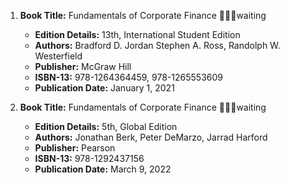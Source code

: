 1. **Book Title:** Fundamentals of Corporate Finance 📒🔐🚫waiting
   - **Edition Details:** 13th, International Student Edition
   - **Authors:** Bradford D. Jordan Stephen A. Ross, Randolph W. Westerfield
   - **Publisher:** McGraw Hill
   - **ISBN-13:** 978-1264364459, 978-1265553609
   - **Publication Date:** January 1, 2021

2. **Book Title:** Fundamentals of Corporate Finance 📒🔐🚫waiting
   - **Edition Details:** 5th, Global Edition
   - **Authors:** Jonathan Berk, Peter DeMarzo, Jarrad Harford
   - **Publisher:** Pearson
   - **ISBN-13:** 978-1292437156
   - **Publication Date:** March 9, 2022
